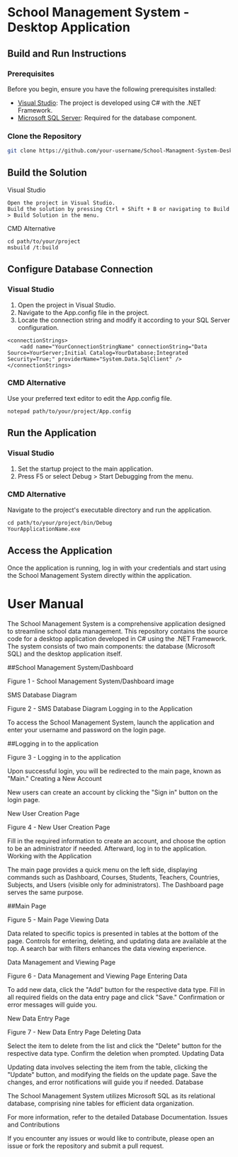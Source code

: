 # School Management System - Desktop Application

## Build and Run Instructions

### Prerequisites

Before you begin, ensure you have the following prerequisites installed:

- [Visual Studio](https://visualstudio.microsoft.com/): The project is developed using C# with the .NET Framework.
- [Microsoft SQL Server](https://www.microsoft.com/en-us/sql-server/sql-server-downloads): Required for the database component.

### Clone the Repository

```bash
git clone https://github.com/your-username/School-Managment-System-Desktop-Application.git
```
## Build the Solution
Visual Studio

    Open the project in Visual Studio.
    Build the solution by pressing Ctrl + Shift + B or navigating to Build > Build Solution in the menu.

CMD Alternative
```
cd path/to/your/project
msbuild /t:build
```
## Configure Database Connection
  ### Visual Studio
   1. Open the project in Visual Studio.
   2. Navigate to the App.config file in the project.
   3. Locate the connection string and modify it according to your SQL Server configuration.
```
<connectionStrings>
    <add name="YourConnectionStringName" connectionString="Data Source=YourServer;Initial Catalog=YourDatabase;Integrated Security=True;" providerName="System.Data.SqlClient" />
</connectionStrings>
```
### CMD Alternative

Use your preferred text editor to edit the App.config file.

```
notepad path/to/your/project/App.config
```
## Run the Application
### Visual Studio
  1. Set the startup project to the main application.
  2. Press F5 or select Debug > Start Debugging from the menu.

### CMD Alternative

Navigate to the project's executable directory and run the application.

```
cd path/to/your/project/bin/Debug
YourApplicationName.exe
```
## Access the Application

Once the application is running, log in with your credentials and start using the School Management System directly within the application.

# User Manual

The School Management System is a comprehensive application designed to streamline school data management. This repository contains the source code for a desktop application developed in C# using the .NET Framework. The system consists of two main components: the database (Microsoft SQL) and the desktop application itself.

##School Management System/Dashboard

Figure 1 - School Management System/Dashboard image

SMS Database Diagram

Figure 2 - SMS Database Diagram
Logging in to the Application

To access the School Management System, launch the application and enter your username and password on the login page.

##Logging in to the application

Figure 3 - Logging in to the application

Upon successful login, you will be redirected to the main page, known as "Main."
Creating a New Account

New users can create an account by clicking the "Sign in" button on the login page.

New User Creation Page

Figure 4 - New User Creation Page

Fill in the required information to create an account, and choose the option to be an administrator if needed. Afterward, log in to the application.
Working with the Application

The main page provides a quick menu on the left side, displaying commands such as Dashboard, Courses, Students, Teachers, Countries, Subjects, and Users (visible only for administrators). The Dashboard page serves the same purpose.

##Main Page

Figure 5 - Main Page
Viewing Data

Data related to specific topics is presented in tables at the bottom of the page. Controls for entering, deleting, and updating data are available at the top. A search bar with filters enhances the data viewing experience.

Data Management and Viewing Page

Figure 6 - Data Management and Viewing Page
Entering Data

To add new data, click the "Add" button for the respective data type. Fill in all required fields on the data entry page and click "Save." Confirmation or error messages will guide you.

New Data Entry Page

Figure 7 - New Data Entry Page
Deleting Data

Select the item to delete from the list and click the "Delete" button for the respective data type. Confirm the deletion when prompted.
Updating Data

Updating data involves selecting the item from the table, clicking the "Update" button, and modifying the fields on the update page. Save the changes, and error notifications will guide you if needed.
Database

The School Management System utilizes Microsoft SQL as its relational database, comprising nine tables for efficient data organization.

For more information, refer to the detailed Database Documentation.
Issues and Contributions

If you encounter any issues or would like to contribute, please open an issue or fork the repository and submit a pull request.
